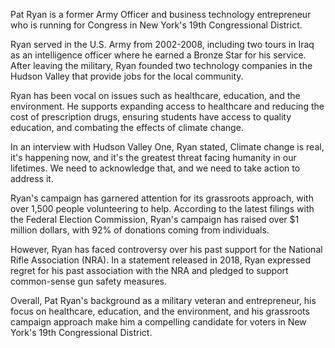 Pat Ryan is a former Army Officer and business technology entrepreneur who is running for Congress in New York's 19th Congressional District.

Ryan served in the U.S. Army from 2002-2008, including two tours in Iraq as an intelligence officer where he earned a Bronze Star for his service. After leaving the military, Ryan founded two technology companies in the Hudson Valley that provide jobs for the local community.

Ryan has been vocal on issues such as healthcare, education, and the environment. He supports expanding access to healthcare and reducing the cost of prescription drugs, ensuring students have access to quality education, and combating the effects of climate change.

In an interview with Hudson Valley One, Ryan stated, Climate change is real, it's happening now, and it's the greatest threat facing humanity in our lifetimes. We need to acknowledge that, and we need to take action to address it.

Ryan's campaign has garnered attention for its grassroots approach, with over 1,500 people volunteering to help. According to the latest filings with the Federal Election Commission, Ryan's campaign has raised over $1 million dollars, with 92% of donations coming from individuals.

However, Ryan has faced controversy over his past support for the National Rifle Association (NRA). In a statement released in 2018, Ryan expressed regret for his past association with the NRA and pledged to support common-sense gun safety measures.

Overall, Pat Ryan's background as a military veteran and entrepreneur, his focus on healthcare, education, and the environment, and his grassroots campaign approach make him a compelling candidate for voters in New York's 19th Congressional District.
